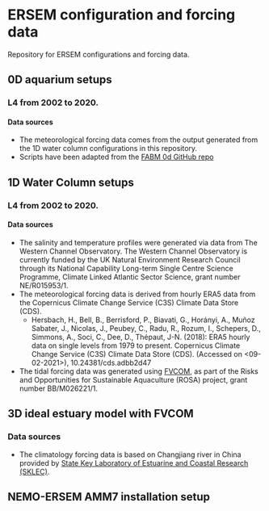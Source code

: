 # ERSEM configuration and forcing data

Repository for ERSEM configurations and forcing data.

## 0D aquarium setups

### L4 from 2002 to 2020.

#### Data sources

- The meteorological forcing data comes from the output generated from the 1D water column configurations in this repository.
- Scripts have been adapted from the [FABM 0d GitHub repo](https://github.com/fabm-model/fabm/tree/master/testcases/0d)

## 1D Water Column setups

### L4 from 2002 to 2020.

#### Data sources
- The salinity and temperature profiles were generated via data from The Western Channel Observatory. The Western Channel Observatory is currently funded by the UK Natural Environment Research Council through its National Capability Long-term Single Centre Science Programme, Climate Linked Atlantic Sector Science, grant number NE/R015953/1.
- The meteorological forcing data is derived from hourly ERA5 data from the Copernicus Climate Change Service (C3S) Climate Data Store (CDS).
    - Hersbach, H., Bell, B., Berrisford, P., Biavati, G., Horányi, A., Muñoz Sabater, J., Nicolas, J., Peubey, C., Radu, R., Rozum, I., Schepers, D., Simmons, A., Soci, C., Dee, D., Thépaut, J-N. (2018): ERA5 hourly data on single levels from 1979 to present. Copernicus Climate Change Service (C3S) Climate Data Store (CDS). (Accessed on <09-02-2021>), 10.24381/cds.adbb2d47
- The tidal forcing data was generated using [FVCOM](http://fvcom.smast.umassd.edu/fvcom/), as part of the Risks and Opportunities for Sustainable Aquaculture (ROSA) project, grant number BB/M026221/1.


## 3D ideal estuary model with FVCOM

### Data sources

- The climatology forcing data is based on Changjiang river in China provided by [State Key Laboratory of Estuarine and Coastal Research (SKLEC)](http://english.sklec.ecnu.edu.cn/).

## NEMO-ERSEM AMM7 installation setup

